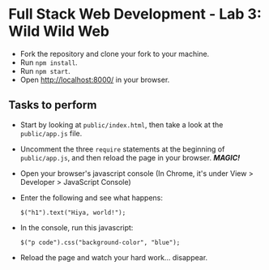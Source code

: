 # Full Stack Web Development - Lab 3: Wild Wild Web

* Fork the repository and clone your fork to your machine.
* Run `npm install`.
* Run `npm start`.
* Open [http://localhost:8000/](http://localhost:8000) in your browser.

## Tasks to perform

* Start by looking at `public/index.html`, then take a look at the `public/app.js` file.
* Uncomment the three `require` statements at the beginning of `public/app.js`, and then reload the page in your browser. _**MAGIC!**_
* Open your browser's javascript console (In Chrome, it's under View > Developer > JavaScript Console)
* Enter the following and see what happens:

      $("h1").text("Hiya, world!");

* In the console, run this javascript:

      $("p code").css("background-color", "blue");
* Reload the page and watch your hard work… disappear.
